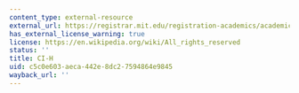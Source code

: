 ```yaml
---
content_type: external-resource
external_url: https://registrar.mit.edu/registration-academics/academic-requirements/communication-requirement/ci-hhw-subjects
has_external_license_warning: true
license: https://en.wikipedia.org/wiki/All_rights_reserved
status: ''
title: CI-H
uid: c5c0e603-aeca-442e-8dc2-7594864e9845
wayback_url: ''
---
```


